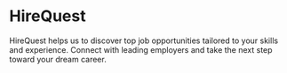 # HireQuest
HireQuest helps us to discover top job opportunities tailored to your skills and experience. Connect with leading employers and take the next step toward your dream career. 
